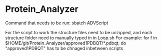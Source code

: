 # Protein_Analyzer

Command that needs to be run:
sbatch ADVScript

For the script to work the structure files need to be unzipped, and each structure folder need to manually typed in in Loop.sh
For example: 
      for f in $HOME/git/Protein_Analyzer/approved1PDBQT/*.pdbqt; do
"approved1PDBQT" has to be chnaged inbetween scripts
